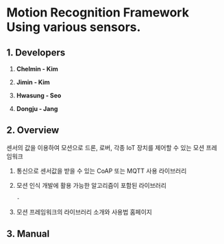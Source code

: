 # Motion Recognition Framework Using various sensors.

## 1. **Developers**

1. **Chelmin - Kim**

2. **Jimin - Kim**

3. **Hwasung - Seo**

4. **Dongju - Jang**

## 2. Overview

센서의 값을 이용하여 모션으로 드론, 로버, 각종 IoT 장치를 제어할 수 있는 모션 프레임워크

1. 통신으로 센서값을 받을 수 있는 CoAP 또는 MQTT 사용 라이브러리

2. 모션 인식 개발에 활용 가능한 알고리즘이 포함된 라이브러리

   ```
   -
   ```

3. 모션 프레임워크의 라이브러리 소개와 사용법 홈페이지

## 3. Manual



